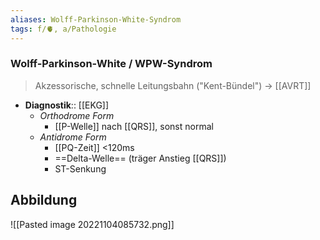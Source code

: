 ```yaml
---
aliases: Wolff-Parkinson-White-Syndrom
tags: f/🫀, a/Pathologie
---
```

### Wolff-Parkinson-White / WPW-Syndrom
> Akzessorische, schnelle Leitungsbahn ("Kent-Bündel") → [[AVRT]]
- **Diagnostik**:: [[EKG]]
	- *Orthodrome Form*
		- [[P-Welle]] nach [[QRS]], sonst normal
	- *Antidrome Form*
		- [[PQ-Zeit]] <120ms
		- ==Delta-Welle== (träger Anstieg [[QRS]])
		- ST-Senkung
## Abbildung
![[Pasted image 20221104085732.png]]